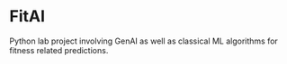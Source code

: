 # FitAI
Python lab project involving GenAI as well as classical ML algorithms for fitness related predictions.

